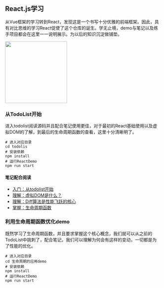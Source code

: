 ## React.js学习
从Vue框架的学习转到React，发现这是一个书写十分优雅的前端框架。因此，具有对比思维的学习React促使了这个仓库的诞生。学无止境，demo与笔记以及练手项目都会在这里一一说明展示。为以后的知识沉淀做铺垫。

<img src='http://timgsa.baidu.com/timg?image&quality=80&size=b9999_10000&sec=1552421871156&di=f03c4a3e4933f802c89990d450144b42&imgtype=0&src=http%3A%2F%2Fdynamic-image.yesky.com%2F640x-%2FuploadImages%2Fleadimage%2F2015%2F299%2F50%2F92Z77CVO445Q_W.png' style="height: 200px"/>

### 从TodoList开始
进入todolist阅读源码并且配合笔记使用更佳，对于最初的React基础使用以及虚拟DOM的了解，到最后的生命周期函数的查看，这里十分清晰明了。
```shell
# 进入对应目录
cd todolis
# 安装依赖
npm install
# 运行ReactDemo
npm run start
```
#### 笔记配合阅读
- [入门：从todolist开始](./book/01.从TodoList开始.md)
- [理解：虚拟DOM是什么？](./book/03.虚拟DOM.md)
- [理解：Diff算法是性能飞跃的核心](./book/04.虚拟DOM的Diff算法.md)
- [掌握：生命周期函数](./book/生命周期.md)

### 利用生命周期函数优化demo
既然学习了生命周期函数，并且要求掌握这个核心概念，我们就可以从之前的TodoList中挑刺了，配合笔记，我们可以理解为何会有这样的变动，一切都是为了性能的优化。
```shell
# 进入对应目录
cd 生命周期的应用demo
# 安装依赖
npm install
# 运行ReactDemo
npm run start
```
